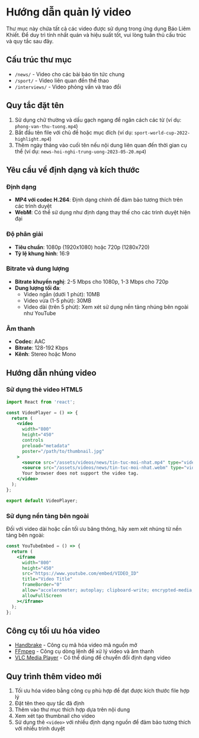 # Hướng dẫn quản lý video

Thư mục này chứa tất cả các video được sử dụng trong ứng dụng Báo Liêm Khiết. Để duy trì tính nhất quán và hiệu suất tốt, vui lòng tuân thủ cấu trúc và quy tắc sau đây.

## Cấu trúc thư mục

- `/news/` - Video cho các bài báo tin tức chung
- `/sport/` - Video liên quan đến thể thao
- `/interviews/` - Video phỏng vấn và trao đổi

## Quy tắc đặt tên

1. Sử dụng chữ thường và dấu gạch ngang để ngăn cách các từ (ví dụ: `phong-van-thu-tuong.mp4`)
2. Bắt đầu tên file với chủ đề hoặc mục đích (ví dụ: `sport-world-cup-2022-highlight.mp4`)
3. Thêm ngày tháng vào cuối tên nếu nội dung liên quan đến thời gian cụ thể (ví dụ: `news-hoi-nghi-trung-uong-2023-05-20.mp4`)

## Yêu cầu về định dạng và kích thước

### Định dạng
- **MP4 với codec H.264**: Định dạng chính để đảm bảo tương thích trên các trình duyệt
- **WebM**: Có thể sử dụng như định dạng thay thế cho các trình duyệt hiện đại

### Độ phân giải
- **Tiêu chuẩn**: 1080p (1920x1080) hoặc 720p (1280x720)
- **Tỷ lệ khung hình**: 16:9

### Bitrate và dung lượng
- **Bitrate khuyến nghị**: 2-5 Mbps cho 1080p, 1-3 Mbps cho 720p
- **Dung lượng tối đa**: 
  - Video ngắn (dưới 1 phút): 10MB
  - Video vừa (1-5 phút): 30MB
  - Video dài (trên 5 phút): Xem xét sử dụng nền tảng nhúng bên ngoài như YouTube

### Âm thanh
- **Codec**: AAC
- **Bitrate**: 128-192 Kbps
- **Kênh**: Stereo hoặc Mono

## Hướng dẫn nhúng video

### Sử dụng thẻ video HTML5

```jsx
import React from 'react';

const VideoPlayer = () => {
  return (
    <video 
      width="800" 
      height="450" 
      controls 
      preload="metadata"
      poster="/path/to/thumbnail.jpg"
    >
      <source src="/assets/videos/news/tin-tuc-moi-nhat.mp4" type="video/mp4" />
      <source src="/assets/videos/news/tin-tuc-moi-nhat.webm" type="video/webm" />
      Your browser does not support the video tag.
    </video>
  );
};

export default VideoPlayer;
```

### Sử dụng nền tảng bên ngoài

Đối với video dài hoặc cần tối ưu băng thông, hãy xem xét nhúng từ nền tảng bên ngoài:

```jsx
const YouTubeEmbed = () => {
  return (
    <iframe 
      width="800" 
      height="450" 
      src="https://www.youtube.com/embed/VIDEO_ID" 
      title="Video Title"
      frameBorder="0" 
      allow="accelerometer; autoplay; clipboard-write; encrypted-media; gyroscope; picture-in-picture" 
      allowFullScreen
    ></iframe>
  );
};
```

## Công cụ tối ưu hóa video

- [Handbrake](https://handbrake.fr/) - Công cụ mã hóa video mã nguồn mở
- [FFmpeg](https://ffmpeg.org/) - Công cụ dòng lệnh để xử lý video và âm thanh
- [VLC Media Player](https://www.videolan.org/) - Có thể dùng để chuyển đổi định dạng video

## Quy trình thêm video mới

1. Tối ưu hóa video bằng công cụ phù hợp để đạt được kích thước file hợp lý
2. Đặt tên theo quy tắc đã định
3. Thêm vào thư mục thích hợp dựa trên nội dung
4. Xem xét tạo thumbnail cho video
5. Sử dụng thẻ `<video>` với nhiều định dạng nguồn để đảm bảo tương thích với nhiều trình duyệt 